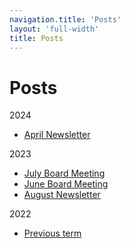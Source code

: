 ```yaml
---
navigation.title: 'Posts'
layout: 'full-width'
title: Posts
---
```


# Posts

2024

* [April Newsletter](/posts/2024_04)

2023

* [July Board Meeting](/posts/2023_07)
* [June Board Meeting](/posts/2023_06)
* [August Newsletter](/posts/2023_08)

2022

* [Previous term](/posts/2020)
